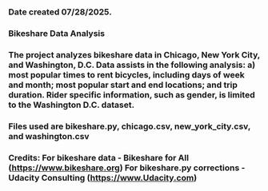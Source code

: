### Date created 07/28/2025.

### Bikeshare Data Analysis


### The project analyzes bikeshare data in Chicago, New York City, and Washington, D.C. Data assists in the following analysis: a) most popular times to rent bicycles, including days of week and month; most popular start and end locations; and trip duration. Rider specific information, such as gender, is limited to the Washington D.C. dataset. 

### Files used are bikeshare.py, chicago.csv, new_york_city.csv, and washington.csv


### Credits: For bikeshare data - Bikeshare for All (https://www.bikeshare.org) For bikeshare.py corrections - Udacity Consulting (https://www.Udacity.com)


